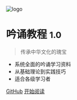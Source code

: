 ![logo](https://cdn.jsdelivr.net/npm/docsify@4/_media/icon.svg)

# 吟诵教程 <small>1.0</small>

> 传承中华文化的瑰宝

- 系统全面的吟诵学习资料
- 从基础理论到实践技巧
- 适合各级学习者

[GitHub](https://github.com/)
[开始阅读](#吟诵教程文档)